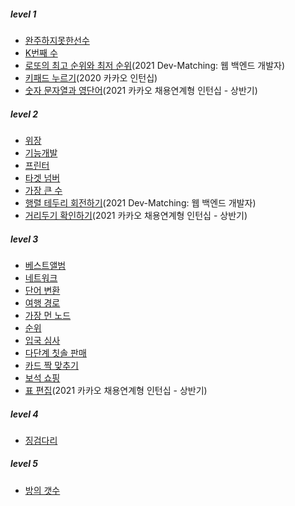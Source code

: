 ##### level 1
- [완주하지못한선수](./Programmers/완주하지못한선수.md)
- [K번째 수](./Programmers/K번째수.md)
- [로또의 최고 순위와 최저 순위](./Programmers/로또.md)(2021 Dev-Matching: 웹 백엔드 개발자)
- [키패드 누르기](./Programmers/키패드누르기.md)(2020 카카오 인턴십)
- [숫자 문자열과 영단어](./Programmers/숫자문자열과영단어.md)(2021 카카오 채용연계형 인턴십 - 상반기)
##### level 2
- [위장](./Programmers/위장.md)
- [기능개발](./Programmers/기능개발.md)
- [프린터](./Programmers/프린터.md)
- [타겟 넘버](./Programmers/타겟넘버.md)
- [가장 큰 수](./Programmers/가장큰수.md)
- [행렬 테두리 회전하기](./Programmers/행렬테두리회전하기.md)(2021 Dev-Matching: 웹 백엔드 개발자)
- [거리두기 확인하기](./Programmers/거리두기확인하기.md)(2021 카카오 채용연계형 인턴십 - 상반기)
##### level 3
- [베스트앨범](./Programmers/베스트앨범.md)
- [네트워크](./Programmers/네트워크.md)
- [단어 변환](./Programmers/단어변환.md)
- [여행 경로](./Programmers/여행경로.md)
- [가장 먼 노드](./Programmers/가장먼노드.md)
- [순위](./Programmers/순위.md)
- [입국 심사](./Programmers/입국심사.md)
- [다단계 칫솔 판매](./Programmers/다단계칫솔판매.md)
- [카드 짝 맞추기](./Programmers/카드짝맞추기.md)
- [보석 쇼핑](./Programmers/보석쇼핑.md)
- [표 편집](./Programmers/표편집.md)(2021 카카오 채용연계형 인턴십 - 상반기)
##### level 4
- [징검다리](./Programmers/징검다리.md)
##### level 5
- [방의 갯수](./Programmers/방의갯수.md)